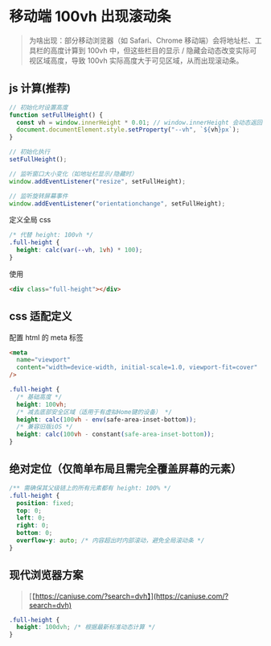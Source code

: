 # 移动端 100vh 出现滚动条

> 为啥出现：部分移动浏览器（如 Safari、Chrome 移动端）会将地址栏、工具栏的高度计算到 100vh 中，但这些栏目的显示 / 隐藏会动态改变实际可视区域高度，导致 100vh 实际高度大于可见区域，从而出现滚动条。

## js 计算(推荐)

```javascript
// 初始化时设置高度
function setFullHeight() {
  const vh = window.innerHeight * 0.01; // window.innerHeight 会动态返回当前可见区域高度（不包含浏览器工具栏）
  document.documentElement.style.setProperty("--vh", `${vh}px`);
}

// 初始化执行
setFullHeight();

// 监听窗口大小变化（如地址栏显示/隐藏时）
window.addEventListener("resize", setFullHeight);

// 监听旋转屏幕事件
window.addEventListener("orientationchange", setFullHeight);
```

定义全局 css

```css
/* 代替 height: 100vh */
.full-height {
  height: calc(var(--vh, 1vh) * 100);
}
```

使用

```html
<div class="full-height"></div>
```

## css 适配定义

配置 html 的 meta 标签

```html
<meta
  name="viewport"
  content="width=device-width, initial-scale=1.0, viewport-fit=cover"
/>
```

```css
.full-height {
  /* 基础高度 */
  height: 100vh;
  /* 减去底部安全区域（适用于有虚拟Home键的设备） */
  height: calc(100vh - env(safe-area-inset-bottom));
  /* 兼容旧版iOS */
  height: calc(100vh - constant(safe-area-inset-bottom));
}
```

## 绝对定位（仅简单布局且需完全覆盖屏幕的元素）

```css
/** 需确保其父级链上的所有元素都有 height: 100% */
.full-height {
  position: fixed;
  top: 0;
  left: 0;
  right: 0;
  bottom: 0;
  overflow-y: auto; /* 内容超出时内部滚动，避免全局滚动条 */
}
```

## 现代浏览器方案

> [【https://caniuse.com/?search=dvh】](https://caniuse.com/?search=dvh)

```css
.full-height {
  height: 100dvh; /* 根据最新标准动态计算 */
}
```
